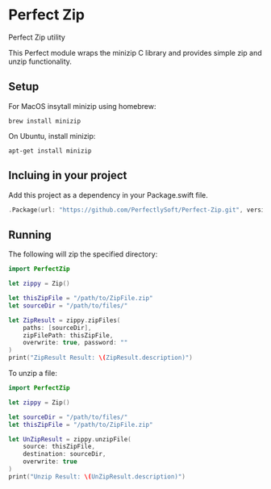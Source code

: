 # Perfect Zip
Perfect Zip utility

This Perfect module wraps the minizip C library and provides simple zip and unzip functionality.

## Setup

For MacOS insytall minizip using homebrew:

```
brew install minizip
```

On Ubuntu, install minizip:

```
apt-get install minizip
```


## Incluing in your project

Add this project as a dependency in your Package.swift file.

``` swift
.Package(url: "https://github.com/PerfectlySoft/Perfect-Zip.git", versions: Version(0,0,0)..<Version(10,0,0))
```

## Running

The following will zip the specified directory:

``` swift
import PerfectZip

let zippy = Zip()

let thisZipFile = "/path/to/ZipFile.zip"
let sourceDir = "/path/to/files/"

let ZipResult = zippy.zipFiles(
	paths: [sourceDir], 
	zipFilePath: thisZipFile, 
	overwrite: true, password: ""
)
print("ZipResult Result: \(ZipResult.description)")

```

To unzip a file:

``` swift
import PerfectZip

let zippy = Zip()

let sourceDir = "/path/to/files/"
let thisZipFile = "/path/to/ZipFile.zip"

let UnZipResult = zippy.unzipFile(
	source: thisZipFile, 
	destination: sourceDir, 
	overwrite: true
)
print("Unzip Result: \(UnZipResult.description)")

```
